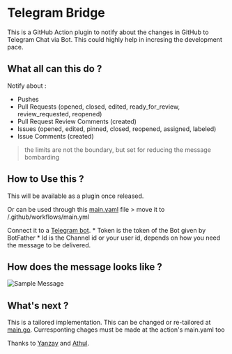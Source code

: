 # Telegram Bridge
  This is a GitHub Action plugin to notify about the changes in GitHub to Telegram Chat via Bot. This could highly help in incresing the development pace.

## What all can this do ?
  Notify about :
  * Pushes
  * Pull Requests (opened, closed, edited, ready_for_review, review_requested, reopened)
  * Pull Request Review Comments (created)
  * Issues (opened, edited, pinned, closed, reopened, assigned, labeled)
  * Issue Comments (created)
  
  > the limits are not the boundary, but set for reducing the message bombarding
  
## How to Use this ?
  This will be available as a plugin once released.
  
  Or can be used through this [main.yaml](https://github.com/GokulDas027/TelegramBridge/blob/master/main.yaml) file
    > move it to <repository>/.github/workflows/main.yml
  
  Connect it to a [Telegram bot](https://core.telegram.org/bots).
    * Token is the token of the Bot given by BotFather
    * Id is the Channel id or your user id, depends on how you need the message to be delivered.

## How does the message looks like ?

![Sample Message](https://drive.google.com/uc?export=view&id=1QAVOHLyTNHNuHpgJyxFxhUHDloWj5Ilc)

## What's next ?

This is a tailored implementation. This can be changed or re-tailored at [main.go](https://github.com/GokulDas027/TelegramBridge/blob/master/main.go). Curresponting chages must be made at the action's main.yaml too

Thanks to [Yanzay](https://github.com/yanzay) and [Athul](github.com/athul).
